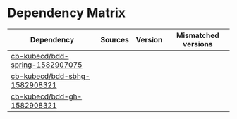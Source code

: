 # Dependency Matrix

Dependency | Sources | Version | Mismatched versions
---------- | ------- | ------- | -------------------
[cb-kubecd/bdd-spring-1582907075](https://github.com/cb-kubecd/bdd-spring-1582907075.git) |  | []() | 
[cb-kubecd/bdd-sbhg-1582908321](https://github.com/cb-kubecd/bdd-sbhg-1582908321.git) |  | []() | 
[cb-kubecd/bdd-gh-1582908321](https://github.com/cb-kubecd/bdd-gh-1582908321.git) |  | []() | 
